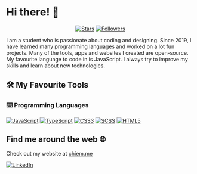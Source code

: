 # Hi there! 👋
<p align="center">
  <a href="https://github.com/Doudou8?tab=repositories&sort=stargazers"><img alt="Stars" src="https://img.shields.io/github/stars/Doudou8.svg?style=for-the-badge&label=Stars&maxAge=2592000&labelColor=27ae60&color=2ecc71"/></a>
  <a href="https://github.com/Doudou8?tab=followers"><img alt="Followers" src="https://img.shields.io/github/followers/Doudou8.svg?style=for-the-badge&label=Follow&maxAge=2592000&labelColor=2980b9&color=3498db"/></a>
</p>
  
I am a student who is passionate about coding and designing. Since 2019, I have learned many programming languages and worked on a lot fun projects. Many of the tools, apps and websites I created are open-source. My favourite language to code in is JavaScript. I always try to improve my skills and learn about new technologies. 

## 🛠️ My Favourite Tools
  ### ⌨️ Programming Languages
  <a href="https://github.com/search?q=user%3ADoudou8+language%3Ajavascript"><img alt="JavaScript" src="https://img.shields.io/badge/javascript-%23323330.svg?style=for-the-badge&logo=javascript&logoColor=%23F7DF1E"></a>
  <a href="https://github.com/search?q=user%3ADoudou8+language%3Atypescript"><img alt="TypeScript" src="https://img.shields.io/badge/typescript-%23007ACC.svg?style=for-the-badge&logo=typescript&logoColor=white"></a>
  <a href="https://github.com/search?q=user%3ADoudou8+language%3Acss"><img alt="CSS3" src="https://img.shields.io/badge/css3-%231572B6.svg?style=for-the-badge&logo=css3&logoColor=white"></a>
  <a href="https://github.com/search?q=user%3ADoudou8+language%3Ascss"><img alt="SCSS" src="https://img.shields.io/badge/SCSS-hotpink.svg?style=for-the-badge&logo=SASS&logoColor=white"></a>
  <a href="https://github.com/search?q=user%3ADoudou8+language%3Ahtml"><img alt="HTML5" src="https://img.shields.io/badge/html5-%23E34F26.svg?style=for-the-badge&logo=html5&logoColor=white"></a>

## Find me around the web 🌐
  Check out my website at [chiem.me](https://chiem.me)

  <a href="https://www.linkedin.com/in/dang-khoa-chiem-357a11240/"><img alt="LinkedIn" src="https://img.shields.io/badge/linkedin-%230077B5.svg?style=for-the-badge&logo=linkedin&logoColor=white"></a>
